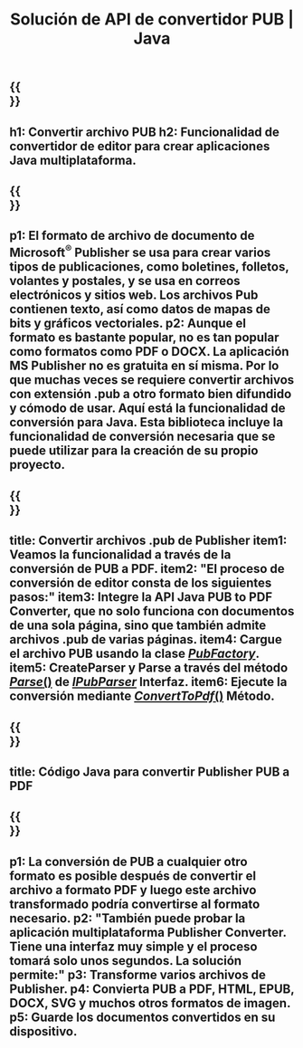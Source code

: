 ﻿---
translation: true
template: /_templates/conversion-java.md
title: Solución de API de convertidor PUB | Java
url: /java/conversion/
description: Convierta archivos de Microsoft Publisher mediante programación a través de Java. Solución API simple para construir su proyecto Java convertidor PUB.
metakeywords: pub java convertidor, convertir pub archivo java
family: pub
platformtag: java
feature: conversion
---

{{<section banner>}}
---
h1: Convertir archivo PUB
h2: Funcionalidad de convertidor de editor para crear aplicaciones Java multiplataforma.
---

{{<section overview>}}
---
p1: El formato de archivo de documento de Microsoft<sup>®</sup> Publisher se usa para crear varios tipos de publicaciones, como boletines, folletos, volantes y postales, y se usa en correos electrónicos y sitios web. Los archivos Pub contienen texto, así como datos de mapas de bits y gráficos vectoriales.
p2: Aunque el formato es bastante popular, no es tan popular como formatos como PDF o DOCX. La aplicación MS Publisher no es gratuita en sí misma. Por lo que muchas veces se requiere convertir archivos con extensión .pub a otro formato bien difundido y cómodo de usar. Aquí está la funcionalidad de conversión para Java. Esta biblioteca incluye la funcionalidad de conversión necesaria que se puede utilizar para la creación de su propio proyecto.
---

{{<section feature1>}}
---
title: Convertir archivos .pub de Publisher
item1: Veamos la funcionalidad a través de la conversión de PUB a PDF.
item2: "El proceso de conversión de editor consta de los siguientes pasos:"
item3: Integre la API Java PUB to PDF Converter, que no solo funciona con documentos de una sola página, sino que también admite archivos .pub de varias páginas.
item4: Cargue el archivo PUB usando la clase [*PubFactory*](https://reference.aspose.com/pub/java/com.aspose.pub/PubFactory).
item5: CreateParser y Parse a través del método [*Parse*()](https://reference.aspose.com/pub/java/com.aspose.pub/IPubParser#parse--) de [*IPubParser*](https://reference.aspose.com/pub/java/com.aspose.pub/IPubParser) Interfaz.
item6: Ejecute la conversión mediante [*ConvertToPdf*()](https://reference.aspose.com/pub/java/com.aspose.pub/IPdfConverter#convertToPdf-com.aspose.pub.Document-java.io.OutputStream-) Método.
---

{{<section codeexample>}}
---
title: Código Java para convertir Publisher PUB a PDF
---

{{<section summary>}}
---
p1: La conversión de PUB a cualquier otro formato es posible después de convertir el archivo a formato PDF y luego este archivo transformado podría convertirse al formato necesario.
p2: "También puede probar la aplicación multiplataforma Publisher Converter. Tiene una interfaz muy simple y el proceso tomará solo unos segundos. La solución permite:"
p3: Transforme varios archivos de Publisher.
p4: Convierta PUB a PDF, HTML, EPUB, DOCX, SVG y muchos otros formatos de imagen.
p5: Guarde los documentos convertidos en su dispositivo.
---